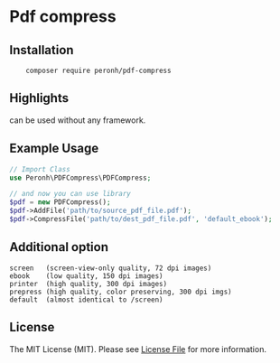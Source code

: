 # Pdf compress

## Installation
```
    composer require peronh/pdf-compress
```
## Highlights

can be used without any framework.

## Example Usage

```php
// Import Class
use Peronh\PDFCompress\PDFCompress;

// and now you can use library
$pdf = new PDFCompress();
$pdf->AddFile('path/to/source_pdf_file.pdf');
$pdf->CompressFile('path/to/dest_pdf_file.pdf', 'default_ebook');
```
## Additional option 

```
screen   (screen-view-only quality, 72 dpi images)
ebook    (low quality, 150 dpi images)
printer  (high quality, 300 dpi images)
prepress (high quality, color preserving, 300 dpi imgs)
default  (almost identical to /screen)
```
## License

The MIT License (MIT). Please see [License File](LICENSE.md) for more information.


